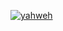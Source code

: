 [![yahweh](https://lanyard.cnrad.dev/api/1055529931523764285)](https://discord.com/users/1055529931523764285)
